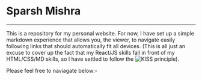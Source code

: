 # Sparsh Mishra
---
This is a repository for my personal website. For now, I have set up a simple markdown experience that allows you, the viewer, to navigate easily following links that should automatically fit all devices. (This is all just an excuse to cover up the fact that my React/JS skills fall in front of my HTML/CSS/MD skills, so I have settled to follow the ![KISS principle](https://en.wikipedia.org/wiki/KISS_principle)).

Please feel free to naviagate below:-
